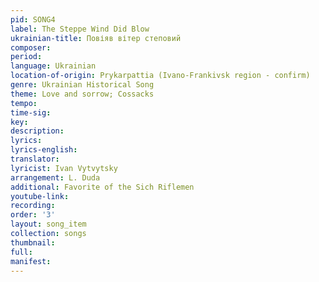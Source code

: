 ```yaml
---
pid: SONG4
label: The Steppe Wind Did Blow
ukrainian-title: Повіяв вітер степовий
composer:
period:
language: Ukrainian
location-of-origin: Prykarpattia (Ivano-Frankivsk region - confirm)
genre: Ukrainian Historical Song
theme: Love and sorrow; Cossacks
tempo:
time-sig:
key:
description:
lyrics:
lyrics-english:
translator:
lyricist: Ivan Vytvytsky
arrangement: L. Duda
additional: Favorite of the Sich Riflemen
youtube-link:
recording:
order: '3'
layout: song_item
collection: songs
thumbnail:
full:
manifest:
---
```

